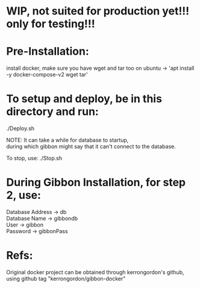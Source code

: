 # WIP, not suited for production yet!!! only for testing!!!

# Pre-Installation:
install docker, make sure you have wget and tar too
on ubuntu -> 'apt install -y docker-compose-v2 wget tar'

# To setup and deploy, be in this directory and run:
./Deploy.sh

NOTE: It can take a while for database to startup, <br>
during which gibbon might say that it can't connect to the database.

To stop, use: ./Stop.sh

# During Gibbon Installation, for step 2, use:
Database Address -> db <br>
Database Name -> gibbondb <br>
User -> gibbon <br>
Password -> gibbonPass <br>

# Refs:
Original docker project can be obtained through kerrongordon's github, using github tag "kerrongordon/gibbon-docker"

